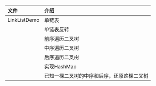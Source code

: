 |文件|介绍|
|:--|:--|
|LinkListDemo|单链表|
||单链表反转|
||前序遍历二叉树|
||中序遍历二叉树|
||后序遍历二叉树|
||实现HashMap|
||已知一棵二叉树的中序和后序，还原这棵二叉树|